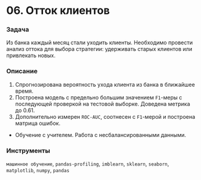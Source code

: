 # 06. Отток клиентов

### Задача

Из банка каждый месяц стали уходить клиенты. Необходимо провести анализ оттока для выбора стратегии: удерживать старых клиентов или привлекать новых.

### Описание

1. Спрогнозирована вероятность ухода клиента из банка в ближайшее время.
2. Построена модель с предельно большим значением `F1`-меры с последующей проверкой на тестовой выборке. Доведена метрика до 0.61. 
3. Дополнительно измерен `ROC-AUC`, соотнесен с `F1`-мерой и построена матрица ошибок.
* Обучение с учителем. Работа с несбалансированными данными.

### Инструменты

`машинное обучение`, `pandas-profiling`, `imblearn`, `sklearn`, `seaborn`, `matplotlib`, `numpy`, `pandas`